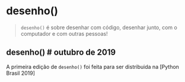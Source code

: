 # desenho()

> `desenho()` é sobre desenhar com código, desenhar junto, com o computador e com outras pessoas!

## desenho() # outubro de 2019

A primeira edição de `desenho()` foi feita para ser distribuida na [Python Brasil 2019]


